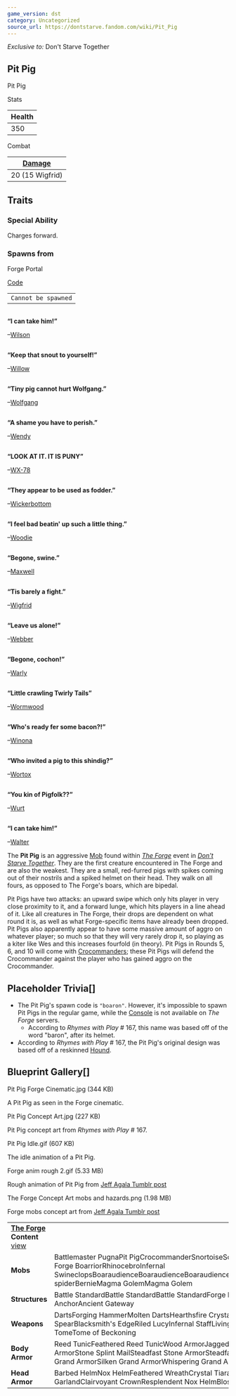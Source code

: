 ```yaml
---
game_version: dst
category: Uncategorized
source_url: https://dontstarve.fandom.com/wiki/Pit_Pig
---
```


*Exclusive to:* Don't Starve Together

## Pit Pig

Pit Pig

Stats

| Health |
| --- |
| 350 |

Combat

| [Damage](/wiki/Mobs#Mob_Characteristics "Mobs") |
| --- |
| 20  (15 Wigfrid) |

## Traits

### Special Ability

Charges forward.

### Spawns from

Forge Portal

[Code](/wiki/Console "Console")

|  |
| --- |
| `Cannot be spawned` |

![](data:image/gif;base64,R0lGODlhAQABAIABAAAAAP///yH5BAEAAAEALAAAAAABAAEAQAICTAEAOw%3D%3D)

**“**I can take him!**”**

–[Wilson](/wiki/Wilson "Wilson")

![](data:image/gif;base64,R0lGODlhAQABAIABAAAAAP///yH5BAEAAAEALAAAAAABAAEAQAICTAEAOw%3D%3D)

**“**Keep that snout to yourself!**”**

–[Willow](/wiki/Willow "Willow")

![](data:image/gif;base64,R0lGODlhAQABAIABAAAAAP///yH5BAEAAAEALAAAAAABAAEAQAICTAEAOw%3D%3D)

**“**Tiny pig cannot hurt Wolfgang.**”**

–[Wolfgang](/wiki/Wolfgang "Wolfgang")

![](data:image/gif;base64,R0lGODlhAQABAIABAAAAAP///yH5BAEAAAEALAAAAAABAAEAQAICTAEAOw%3D%3D)

**“**A shame you have to perish.**”**

–[Wendy](/wiki/Wendy "Wendy")

![](data:image/gif;base64,R0lGODlhAQABAIABAAAAAP///yH5BAEAAAEALAAAAAABAAEAQAICTAEAOw%3D%3D)

**“**LOOK AT IT. IT IS PUNY**”**

–[WX-78](/wiki/WX-78 "WX-78")

![](data:image/gif;base64,R0lGODlhAQABAIABAAAAAP///yH5BAEAAAEALAAAAAABAAEAQAICTAEAOw%3D%3D)

**“**They appear to be used as fodder.**”**

–[Wickerbottom](/wiki/Wickerbottom "Wickerbottom")

![](data:image/gif;base64,R0lGODlhAQABAIABAAAAAP///yH5BAEAAAEALAAAAAABAAEAQAICTAEAOw%3D%3D)

**“**I feel bad beatin' up such a little thing.**”**

–[Woodie](/wiki/Woodie "Woodie")

![](data:image/gif;base64,R0lGODlhAQABAIABAAAAAP///yH5BAEAAAEALAAAAAABAAEAQAICTAEAOw%3D%3D)

**“**Begone, swine.**”**

–[Maxwell](/wiki/Maxwell "Maxwell")

![](data:image/gif;base64,R0lGODlhAQABAIABAAAAAP///yH5BAEAAAEALAAAAAABAAEAQAICTAEAOw%3D%3D)

**“**Tis barely a fight.**”**

–[Wigfrid](/wiki/Wigfrid "Wigfrid")

![](data:image/gif;base64,R0lGODlhAQABAIABAAAAAP///yH5BAEAAAEALAAAAAABAAEAQAICTAEAOw%3D%3D)

**“**Leave us alone!**”**

–[Webber](/wiki/Webber "Webber")

![](data:image/gif;base64,R0lGODlhAQABAIABAAAAAP///yH5BAEAAAEALAAAAAABAAEAQAICTAEAOw%3D%3D)

**“**Begone, cochon!**”**

–[Warly](/wiki/Warly "Warly")

![](data:image/gif;base64,R0lGODlhAQABAIABAAAAAP///yH5BAEAAAEALAAAAAABAAEAQAICTAEAOw%3D%3D)

**“**Little crawling Twirly Tails**”**

–[Wormwood](/wiki/Wormwood "Wormwood")

![](data:image/gif;base64,R0lGODlhAQABAIABAAAAAP///yH5BAEAAAEALAAAAAABAAEAQAICTAEAOw%3D%3D)

**“**Who's ready fer some bacon?!**”**

–[Winona](/wiki/Winona "Winona")

![](data:image/gif;base64,R0lGODlhAQABAIABAAAAAP///yH5BAEAAAEALAAAAAABAAEAQAICTAEAOw%3D%3D)

**“**Who invited a pig to this shindig?**”**

–[Wortox](/wiki/Wortox "Wortox")

![](data:image/gif;base64,R0lGODlhAQABAIABAAAAAP///yH5BAEAAAEALAAAAAABAAEAQAICTAEAOw%3D%3D)

**“**You kin of Pigfolk??**”**

–[Wurt](/wiki/Wurt "Wurt")

![](data:image/gif;base64,R0lGODlhAQABAIABAAAAAP///yH5BAEAAAEALAAAAAABAAEAQAICTAEAOw%3D%3D)

**“**I can take him!**”**

–[Walter](/wiki/Walter "Walter")

The **Pit Pig** is an aggressive [Mob](/wiki/Mob "Mob") found within
*[The Forge](/wiki/The_Forge "The Forge")* event in *[Don't Starve Together](/wiki/Don%27t_Starve_Together "Don't Starve Together")*. They are the first creature encountered in The Forge and are also the weakest. They are a small, red-furred pigs with spikes coming out of their nostrils and a spiked helmet on their head. They walk on all fours, as opposed to The Forge's boars, which are bipedal.

Pit Pigs have two attacks: an upward swipe which only hits player in very close proximity to it, and a forward lunge, which hits players in a line ahead of it. Like all creatures in The Forge, their drops are dependent on what round it is, as well as what Forge-specific items have already been dropped. Pit Pigs also apparently appear to have some massive amount of aggro on whatever player; so much so that they will very rarely drop it, so playing as a kiter like Wes and this increases fourfold (in theory). Pit Pigs in Rounds 5, 6, and 10 will come with [Crocommanders](/wiki/Crocommander "Crocommander"); these Pit Pigs will defend the Crocommander against the player who has gained aggro on the Crocommander.

## Placeholder Trivia[]

* The Pit Pig's spawn code is `"boaron"`. However, it's impossible to spawn Pit Pigs in the regular game, while the [Console](/wiki/Console "Console") is not available on *The Forge* servers.
  + According to *Rhymes with Play* # 167, this name was based off of the word "baron", after its helmet.
* According to *Rhymes with Play* # 167, the Pit Pig's original design was based off of a reskinned [Hound](/wiki/Hound "Hound").

## Blueprint Gallery[]

Pit Pig Forge Cinematic.jpg (344 KB)

A Pit Pig as seen in the Forge cinematic.

Pit Pig Concept Art.jpg (227 KB)

Pit Pig concept art from *Rhymes with Play* # 167.

Pit Pig Idle.gif (607 KB)

The idle animation of a Pit Pig.

Forge anim rough 2.gif (5.33 MB)

Rough animation of Pit Pig from [Jeff Agala Tumblr post](https://jeffagala.tumblr.com/image/617658983798472704)

The Forge Concept Art mobs and hazards.png (1.98 MB)

Forge mobs concept art from [Jeff Agala Tumblr post](https://jeffagala.tumblr.com/page/2)

|  |  |
| --- | --- |
| **[The Forge](/wiki/The_Forge "The Forge") Content** [view](/wiki/Template:The_Forge_Content "Template:The Forge Content") | |
| **Mobs** | Battlemaster PugnaPit PigCrocommanderSnortoiseScorpeonBoarillaGrand Forge BoarriorRhinocebroInfernal SwineclopsBoaraudienceBoaraudienceBoaraudienceBoaraudienceAbigailBaby spiderBernieMagma GolemMagma Golem |
| **Structures** | Battle StandardBattle StandardBattle StandardForge PortalAncient AnchorAncient Gateway |
| **Weapons** | DartsForging HammerMolten DartsHearthsfire CrystalsPith PikeSpiral SpearBlacksmith's EdgeRiled LucyInfernal StaffLiving StaffPetrifying TomeTome of Beckoning |
| **Body Armor** | Reed TunicFeathered Reed TunicWood ArmorJagged Wood ArmorSilken Wood ArmorStone Splint MailSteadfast Stone ArmorSteadfast Grand ArmorJagged Grand ArmorSilken Grand ArmorWhispering Grand Armor |
| **Head Armor** | Barbed HelmNox HelmFeathered WreathCrystal TiaraFlower HeadbandWoven GarlandClairvoyant CrownResplendent Nox HelmBlossomed Wreath |